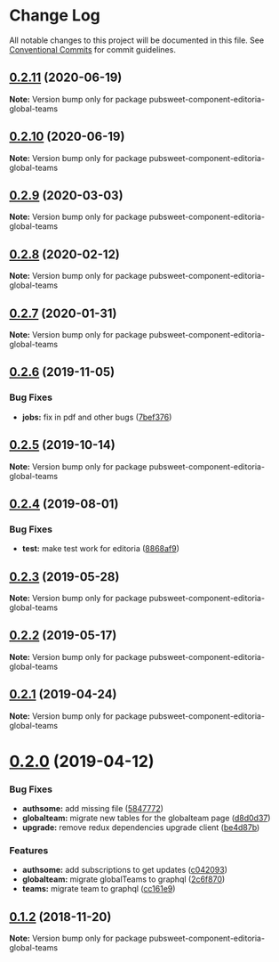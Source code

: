 # Change Log

All notable changes to this project will be documented in this file.
See [Conventional Commits](https://conventionalcommits.org) for commit guidelines.

<a name="0.2.11"></a>
## [0.2.11](https://gitlab.coko.foundation/editoria/editoria/compare/pubsweet-component-editoria-global-teams@0.2.10...pubsweet-component-editoria-global-teams@0.2.11) (2020-06-19)




**Note:** Version bump only for package pubsweet-component-editoria-global-teams

<a name="0.2.10"></a>
## [0.2.10](https://gitlab.coko.foundation/editoria/editoria/compare/pubsweet-component-editoria-global-teams@0.2.9...pubsweet-component-editoria-global-teams@0.2.10) (2020-06-19)




**Note:** Version bump only for package pubsweet-component-editoria-global-teams

<a name="0.2.9"></a>
## [0.2.9](https://gitlab.coko.foundation/editoria/editoria/compare/pubsweet-component-editoria-global-teams@0.2.8...pubsweet-component-editoria-global-teams@0.2.9) (2020-03-03)




**Note:** Version bump only for package pubsweet-component-editoria-global-teams

<a name="0.2.8"></a>
## [0.2.8](https://gitlab.coko.foundation/editoria/editoria/compare/pubsweet-component-editoria-global-teams@0.2.7...pubsweet-component-editoria-global-teams@0.2.8) (2020-02-12)




**Note:** Version bump only for package pubsweet-component-editoria-global-teams

<a name="0.2.7"></a>
## [0.2.7](https://gitlab.coko.foundation/editoria/editoria/compare/pubsweet-component-editoria-global-teams@0.2.6...pubsweet-component-editoria-global-teams@0.2.7) (2020-01-31)




**Note:** Version bump only for package pubsweet-component-editoria-global-teams

<a name="0.2.6"></a>
## [0.2.6](https://gitlab.coko.foundation/editoria/editoria/compare/pubsweet-component-editoria-global-teams@0.2.5...pubsweet-component-editoria-global-teams@0.2.6) (2019-11-05)


### Bug Fixes

* **jobs:** fix in pdf and other bugs ([7bef376](https://gitlab.coko.foundation/editoria/editoria/commit/7bef376))




<a name="0.2.5"></a>
## [0.2.5](https://gitlab.coko.foundation/editoria/editoria/compare/pubsweet-component-editoria-global-teams@0.2.4...pubsweet-component-editoria-global-teams@0.2.5) (2019-10-14)




**Note:** Version bump only for package pubsweet-component-editoria-global-teams

<a name="0.2.4"></a>
## [0.2.4](https://gitlab.coko.foundation/editoria/editoria/compare/pubsweet-component-editoria-global-teams@0.2.3...pubsweet-component-editoria-global-teams@0.2.4) (2019-08-01)


### Bug Fixes

* **test:** make test work for editoria ([8868af9](https://gitlab.coko.foundation/editoria/editoria/commit/8868af9))




<a name="0.2.3"></a>
## [0.2.3](https://gitlab.coko.foundation/editoria/editoria/compare/pubsweet-component-editoria-global-teams@0.2.2...pubsweet-component-editoria-global-teams@0.2.3) (2019-05-28)




**Note:** Version bump only for package pubsweet-component-editoria-global-teams

<a name="0.2.2"></a>
## [0.2.2](https://gitlab.coko.foundation/editoria/editoria/compare/pubsweet-component-editoria-global-teams@0.2.1...pubsweet-component-editoria-global-teams@0.2.2) (2019-05-17)




**Note:** Version bump only for package pubsweet-component-editoria-global-teams

<a name="0.2.1"></a>
## [0.2.1](https://gitlab.coko.foundation/editoria/editoria/compare/pubsweet-component-editoria-global-teams@0.2.0...pubsweet-component-editoria-global-teams@0.2.1) (2019-04-24)




**Note:** Version bump only for package pubsweet-component-editoria-global-teams

<a name="0.2.0"></a>
# [0.2.0](https://gitlab.coko.foundation/editoria/editoria/compare/pubsweet-component-editoria-global-teams@0.1.2...pubsweet-component-editoria-global-teams@0.2.0) (2019-04-12)


### Bug Fixes

* **authsome:** add missing file ([5847772](https://gitlab.coko.foundation/editoria/editoria/commit/5847772))
* **globalteam:** migrate new tables for the globalteam page ([d8d0d37](https://gitlab.coko.foundation/editoria/editoria/commit/d8d0d37))
* **upgrade:** remove redux dependencies upgrade client ([be4d87b](https://gitlab.coko.foundation/editoria/editoria/commit/be4d87b))


### Features

* **authsome:** add subscriptions to get updates ([c042093](https://gitlab.coko.foundation/editoria/editoria/commit/c042093))
* **globalteam:** migrate globalTeams to graphql ([2c6f870](https://gitlab.coko.foundation/editoria/editoria/commit/2c6f870))
* **teams:** migrate team to graphql ([cc161e9](https://gitlab.coko.foundation/editoria/editoria/commit/cc161e9))




<a name="0.1.2"></a>
## [0.1.2](https://gitlab.coko.foundation/editoria/editoria/compare/pubsweet-component-editoria-global-teams@0.1.1...pubsweet-component-editoria-global-teams@0.1.2) (2018-11-20)




**Note:** Version bump only for package pubsweet-component-editoria-global-teams
